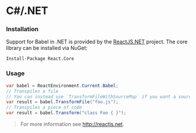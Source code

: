# C#/.NET

### Installation

Support for Babel in .NET is provided by the [ReactJS.NET](http://reactjs.net/)
project. The core library can be installed via NuGet:

```
Install-Package React.Core
```

### Usage

```csharp
var babel = ReactEnvironment.Current.Babel;
// Transpiles a file
// You can instead use `TransformFileWithSourceMap` if you want a source map too.
var result = babel.TransformFile("foo.js");
// Transpiles a piece of code
var result = babel.Transform("class Foo { }");
```

> For more information see http://reactjs.net.
